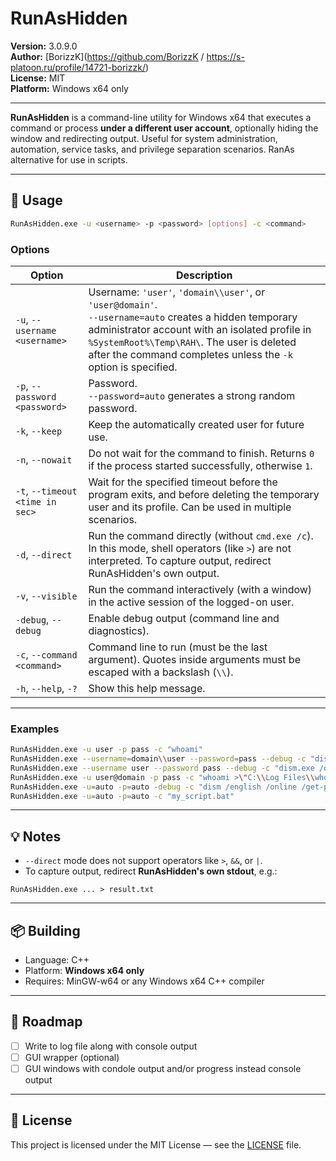 # RunAsHidden

**Version:** 3.0.9.0  
**Author:** [BorizzK](https://github.com/BorizzK / https://s-platoon.ru/profile/14721-borizzk/)  
**License:** MIT  
**Platform:** Windows x64 only

---

**RunAsHidden** is a command-line utility for Windows x64 that executes a command or process **under a different user account**, optionally hiding the window and redirecting output.
Useful for system administration, automation, service tasks, and privilege separation scenarios.
RanAs alternative for use in scripts.

---

## 🔧 Usage

```bash
RunAsHidden.exe -u <username> -p <password> [options] -c <command>
```


### Options

| Option | Description |
|--------|-------------|
| `-u`, `--username <username>` | Username: `'user'`, `'domain\\user'`, or `'user@domain'`. <br> `--username=auto` creates a hidden temporary administrator account with an isolated profile in `%SystemRoot%\Temp\RAH\`. The user is deleted after the command completes unless the `-k` option is specified. |
| `-p`, `--password <password>` | Password. <br> `--password=auto` generates a strong random password. |
| `-k`, `--keep` | Keep the automatically created user for future use. |
| `-n`, `--nowait` | Do not wait for the command to finish. Returns `0` if the process started successfully, otherwise `1`. |
| `-t`, `--timeout <time in sec>` | Wait for the specified timeout before the program exits, and before deleting the temporary user and its profile. Can be used in multiple scenarios. |
| `-d`, `--direct` | Run the command directly (without `cmd.exe /c`). In this mode, shell operators (like `>`) are not interpreted. To capture output, redirect RunAsHidden's own output. |
| `-v`, `--visible` | Run the command interactively (with a window) in the active session of the logged-on user. |
| `-debug`, `--debug` | Enable debug output (command line and diagnostics). |
| `-c`, `--command <command>` | Command line to run (must be the last argument). Quotes inside arguments must be escaped with a backslash (`\\`). |
| `-h`, `--help`, `-?` | Show this help message. |

---

### Examples

```bash
RunAsHidden.exe -u user -p pass -c "whoami"
RunAsHidden.exe --username=domain\\user --password=pass --debug -c "dism.exe /online /get-packages"
RunAsHidden.exe --username user --password pass --debug -c "dism.exe /online /get-packages"
RunAsHidden.exe -u user@domain -p pass -c "whoami >\"C:\\Log Files\\whoami.log\""
RunAsHidden.exe -u=auto -p=auto -debug -c "dism /english /online /get-packages >c:\\dism.log 2>&1"
RunAsHidden.exe -u=auto -p=auto -c "my_script.bat"
```

---

## 💡 Notes

- `--direct` mode does not support operators like `>`, `&&`, or `|`.  
- To capture output, redirect **RunAsHidden's own stdout**, e.g.:

```
RunAsHidden.exe ... > result.txt
```

---

## 📦 Building

- Language: C++
- Platform: **Windows x64 only**
- Requires: MinGW-w64 or any Windows x64 C++ compiler

---

## 🚧 Roadmap

- [ ] Write to log file along with console output
- [ ] GUI wrapper (optional)
- [ ] GUI windows with condole output and/or progress instead console output

---

## 📄 License

This project is licensed under the MIT License — see the [LICENSE](LICENSE) file.

